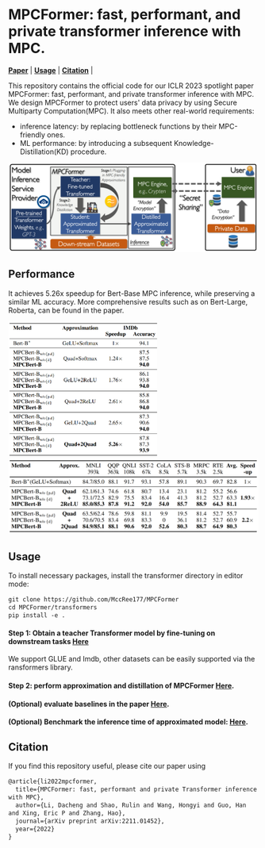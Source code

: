 # MPCFormer: fast, performant, and private transformer inference with MPC.
[**Paper**](https://arxiv.org/pdf/2211.01452.pdf) | 
[**Usage**](#usage) |
[**Citation**](#citation) |

This repository contains the official code for our ICLR 2023 spotlight paper MPCFormer: fast, performant, and private transformer inference with MPC.
We design MPCFormer to protect users' data privacy by using Secure Multiparty Computation(MPC). It also meets other real-world requirements:
- inference latency: by replacing bottleneck functions by their MPC-friendly ones.
- ML performance: by introducing a subsequent Knowledge-Distillation(KD) procedure.

<img src="figures/workflow.png" width="600">

## Performance 
It achieves 5.26x speedup for Bert-Base MPC inference, while preserving a similar ML accuracy. More comprehensive results such as on Bert-Large, Roberta, can be found in the paper.

<img src="figures/result_imdb.PNG" width="300"> <img src="figures/result_glue.PNG" width="600">

## Usage
To install necessary packages, install the transformer directory in editor mode:
    
    git clone https://github.com/MccRee177/MPCFormer
    cd MPCFormer/transformers
    pip install -e .

#### Step 1: Obtain a teacher Transformer model by fine-tuning on downstream tasks [**Here**](src/baselines)
We support GLUE and Imdb, other datasets can be easily supported via the ransformers library.

#### Step 2: perform approximation and distillation of MPCFormer [**Here**](src/main).

#### (Optional) evaluate baselines in the paper [**Here**](src/baselines).

#### (Optional) Benchmark the inference time of approximated model: [**Here**](src/benchmark).


## Citation
If you find this repository useful, please cite our paper using
````
@article{li2022mpcformer,
  title={MPCFormer: fast, performant and private Transformer inference with MPC},
  author={Li, Dacheng and Shao, Rulin and Wang, Hongyi and Guo, Han and Xing, Eric P and Zhang, Hao},
  journal={arXiv preprint arXiv:2211.01452},
  year={2022}
}
````

 



